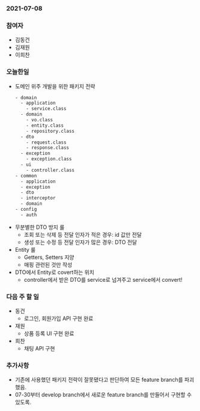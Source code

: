 ### 2021-07-08

### 참여자
- 김동건
- 김재원
- 이희찬

### 오늘한일
- 도메인 위주 개발을 위한 패키지 전략
  ```txt
  - domain
    - application
      - service.class
    - domain
      - vo.class
      - entity.class
      - repository.class
    - dto
      - request.class
      - response.class
    - exception
      - exception.class
    - ui
      - controller.class
  - common
    - application
    - exception
    - dto
    - interceptor
    - domain
  - config
    - auth
  ```
- 무분별한 DTO 방지 룰
  - 조회 또는 삭제 등 전달 인자가 적은 경우: id 값만 전달
  - 생성 또는 수정 등 전달 인자가 많은 경우: DTO 전달
- Entity 룰
  - Getters, Setters 지양
  - 매핑 관련된 것만 작성
- DTO에서 Entity로 covert하는 위치
  - controller에서 받은 DTO를 service로 넘겨주고 service에서 convert!

### 다음 주 할 일
- 동건
  - 로그인, 회원가입 API 구현 완료
- 재원
  - 상품 등록 UI 구현 완료
- 희찬
  + 채팅 API 구현
  
### 추가사항 
- 기존에 사용했던 패키지 전략이 잘못됐다고 판단하여 모든 feature branch를 파괴했음.
- 07-30부터 develop branch에서 새로운 feature branch를 만들어서 구현할 수 있도록.
